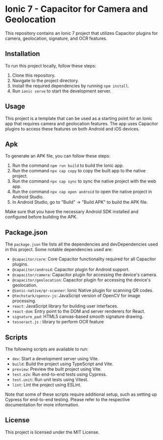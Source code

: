 # Ionic 7 - Capacitor for Camera and Geolocation

This repository contains an Ionic 7 project that utilizes Capacitor plugins for camera, geolocation, signature, and OCR features. 

## Installation

To run this project locally, follow these steps:

1. Clone this repository.
2. Navigate to the project directory.
3. Install the required dependencies by running `npm install`.
4. Run `ionic serve` to start the development server.

## Usage

This project is a template that can be used as a starting point for an Ionic app that requires camera and geolocation features. The app uses Capacitor plugins to access these features on both Android and iOS devices.

## Apk
To generate an APK file, you can follow these steps:

1. Run the command `npm run build` to build the Ionic app.
2. Run the command `npx cap copy` to copy the built app to the native project.
3. Run the command `npx cap sync` to sync the native project with the web app.
4. Run the command `npx cap open android` to open the native project in Android Studio.
5. In Android Studio, go to "Build" -> "Build APK" to build the APK file.

Make sure that you have the necessary Android SDK installed and configured before building the APK.

## Package.json

The `package.json` file lists all the dependencies and devDependencies used in this project. Some notable dependencies used are:

- `@capacitor/core`: Core Capacitor functionality required for all Capacitor plugins.
- `@capacitor/android`: Capacitor plugin for Android support.
- `@capacitor/camera`: Capacitor plugin for accessing the device's camera.
- `@capacitor/geolocation`: Capacitor plugin for accessing the device's geolocation.
- `@ionic-native/qr-scanner`: Ionic Native plugin for scanning QR codes.
- `@techstark/opencv-js`: JavaScript version of OpenCV for image processing.
- `react`: JavaScript library for building user interfaces.
- `react-dom`: Entry point to the DOM and server renderers for React.
- `signature_pad`: HTML5 canvas-based smooth signature drawing.
- `tesseract.js` : library to perform OCR feature

## Scripts

The following scripts are available to run:

- `dev`: Start a development server using Vite.
- `build`: Build the project using TypeScript and Vite.
- `preview`: Preview the built project using Vite.
- `test.e2e`: Run end-to-end tests using Cypress.
- `test.unit`: Run unit tests using Vitest.
- `lint`: Lint the project using ESLint.

Note that some of these scripts require additional setup, such as setting up Cypress for end-to-end testing. Please refer to the respective documentation for more information.

## License

This project is licensed under the MIT License.
